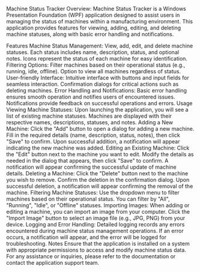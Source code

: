 Machine Status Tracker
Overview:
Machine Status Tracker is a Windows Presentation Foundation (WPF) application designed to assist users in managing the status of machines within a manufacturing environment. This application provides features for viewing, adding, editing, and deleting machine statuses, along with basic error handling and notifications.

Features
Machine Status Management:
View, add, edit, and delete machine statuses.
Each status includes name, description, status, and optional notes.
Icons represent the status of each machine for easy identification.
Filtering Options:
Filter machines based on their operational status (e.g., running, idle, offline).
Option to view all machines regardless of status.
User-friendly Interface:
Intuitive interface with buttons and input fields for seamless interaction.
Confirmation dialogs for critical actions such as deleting machines.
Error Handling and Notifications:
Basic error handling ensures smooth operation and notifies users of encountered issues.
Notifications provide feedback on successful operations and errors.
Usage
Viewing Machine Statuses:
Upon launching the application, you will see a list of existing machine statuses.
Machines are displayed with their respective names, descriptions, statuses, and notes.
Adding a New Machine:
Click the "Add" button to open a dialog for adding a new machine.
Fill in the required details (name, description, status, notes), then click "Save" to confirm.
Upon successful addition, a notification will appear indicating the new machine was added.
Editing an Existing Machine:
Click the "Edit" button next to the machine you want to edit.
Modify the details as needed in the dialog that appears, then click "Save" to confirm.
A notification will appear confirming the successful update of machine details.
Deleting a Machine:
Click the "Delete" button next to the machine you wish to remove.
Confirm the deletion in the confirmation dialog.
Upon successful deletion, a notification will appear confirming the removal of the machine.
Filtering Machine Statuses:
Use the dropdown menu to filter machines based on their operational status.
You can filter by "All", "Running", "Idle", or "Offline" statuses.
Importing Images:
When adding or editing a machine, you can import an image from your computer.
Click the "Import Image" button to select an image file (e.g., JPG, PNG) from your device.
Logging and Error Handling:
Detailed logging records any errors encountered during machine status management operations.
If an error occurs, a notification will appear, and the error will be logged for troubleshooting.
Notes
Ensure that the application is installed on a system with appropriate permissions to access and modify machine status data.
For any assistance or inquiries, please refer to the documentation or contact the application support team.
